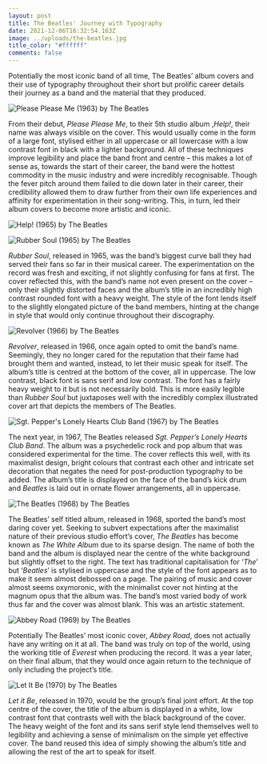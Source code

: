 ```yaml
---
layout: post
title: The Beatles' Journey with Typography
date: 2021-12-06T16:32:54.163Z
image: ../uploads/the-beatles.jpg
title_color: "#ffffff"
comments: false
---
```



Potentially the most iconic band of all time, The Beatles’ album covers and their use of typography throughout their short but prolific career details their journey as a band and the material that they produced.

![](../uploads/please-please-me.jpg "Please Please Me (1963) by The Beatles")

From their debut, *Please Please Me*, to their 5th studio album ,*Help!*, their name was always visible on the cover. This would usually come in the form of a large font, stylised either in all uppercase or all lowercase with a low contrast font in black with a lighter background. All of these techniques improve legibility and place the band front and centre – this makes a lot of sense as, towards the start of their career, the band were the hottest commodity in the music industry and were incredibly recognisable. Though the fever pitch around them failed to die down later in their career, their credibility allowed them to draw further from their own life experiences and affinity for experimentation in their song-writing. This, in turn, led their album covers to become more artistic and iconic.

![](../uploads/help-album-cover.jpg "Help! (1965) by The Beatles")

![](../uploads/rubber-soul-cover.jpg "Rubber Soul (1965) by The Beatles")

*Rubber Soul*, released in 1965, was the band’s biggest curve ball they had served their fans so far in their musical career. The experimentation on the record was fresh and exciting, if not slightly confusing for fans at first. The cover reflected this, with the band’s name not even present on the cover – only their slightly distorted faces and the album’s title in an incredibly high contrast rounded font with a heavy weight. The style of the font lends itself to the slightly elongated picture of the band members, hinting at the change in style that would only continue throughout their discography.

![](../uploads/revolver-cover.jpg "Revolver (1966) by The Beatles")

*Revolver*, released in 1966, once again opted to omit the band’s name. Seemingly, they no longer cared for the reputation that their fame had brought them and wanted, instead, to let their music speak for itself. The album’s title is centred at the bottom of the cover, all in uppercase. The low contrast, black font is sans serif and low contrast. The font has a fairly heavy weight to it but is not necessarily bold. This is more easily legible than *Rubber Soul* but juxtaposes well with the incredibly complex illustrated cover art that depicts the members of The Beatles.

![](../uploads/sgt-pepper-s-cover.jpg "Sgt. Pepper's Lonely Hearts Club Band (1967) by The Beatles")

The next year, in 1967, The Beatles released *Sgt. Pepper’s Lonely Hearts Club Band*. The album was a psychedelic rock and pop album that was considered experimental for the time. The cover reflects this well, with its maximalist design, bright colours that contrast each other and intricate set decoration that negates the need for post-production typography to be added. The album’s title is displayed on the face of the band’s kick drum and *Beatles* is laid out in ornate flower arrangements, all in uppercase.

![](../uploads/the-beatles-cover.jpg "The Beatles (1968) by The Beatles")

The Beatles’ self titled album, released in 1968, sported the band’s most daring cover yet. Seeking to subvert expectations after the maximalist nature of their previous studio effort’s cover, *The Beatles* has become known as *The White Album* due to its sparse design. The name of both the band and the album is displayed near the centre of the white background but slightly offset to the right. The text has traditional capitalisation for ‘*The*’ but ‘*Beatles*’ is stylised in uppercase and the style of the font appears as to make it seem almost debossed on a page. The pairing of music and cover almost seems oxymoronic, with the minimalist cover not hinting at the magnum opus that the album was. The band’s most varied body of work thus far and the cover was almost blank. This was an artistic statement.

![](../uploads/abbey-road-cover.jpg "Abbey Road (1969) by The Beatles")

Potentially The Beatles’ most iconic cover, *Abbey Road*, does not actually have any writing on it at all. The band was truly on top of the world, using the working title of *Everest* when producing the record. It was a year later, on their final album, that they would once again return to the technique of only including the project’s title.

![](../uploads/let-it-be-cover-a.jpg "Let It Be (1970) by The Beatles")

*Let it Be*, released in 1970, would be the group’s final joint effort. At the top centre of the cover, the title of the album is displayed in a white, low contrast font that contrasts well with the black background of the cover. The heavy weight of the font and its sans serif style lend themselves well to legibility and achieving a sense of minimalism on the simple yet effective cover. The band reused this idea of simply showing the album’s title and allowing the rest of the art to speak for itself.